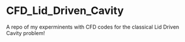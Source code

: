 # CFD_Lid_Driven_Cavity
A repo of my experminents with CFD codes for the classical Lid Driven Cavity problem!
